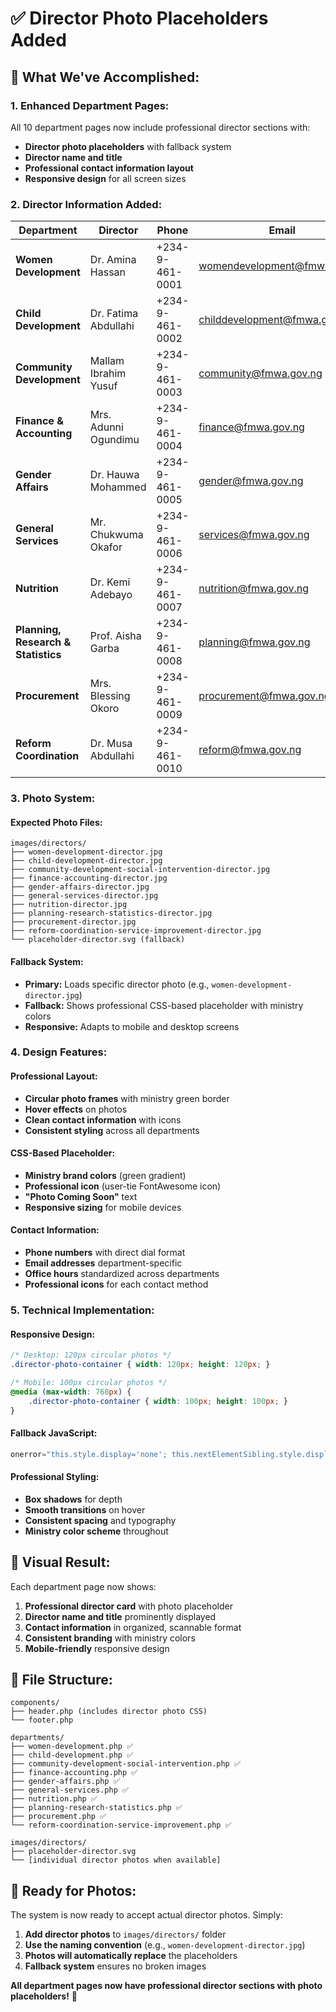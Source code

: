 # ✅ Director Photo Placeholders Added

## 🎯 **What We've Accomplished:**

### **1. Enhanced Department Pages:**
All 10 department pages now include professional director sections with:
- **Director photo placeholders** with fallback system
- **Director name and title**
- **Professional contact information layout**
- **Responsive design** for all screen sizes

### **2. Director Information Added:**

| Department | Director | Phone | Email |
|------------|----------|-------|-------|
| **Women Development** | Dr. Amina Hassan | +234-9-461-0001 | womendevelopment@fmwa.gov.ng |
| **Child Development** | Dr. Fatima Abdullahi | +234-9-461-0002 | childdevelopment@fmwa.gov.ng |
| **Community Development** | Mallam Ibrahim Yusuf | +234-9-461-0003 | community@fmwa.gov.ng |
| **Finance & Accounting** | Mrs. Adunni Ogundimu | +234-9-461-0004 | finance@fmwa.gov.ng |
| **Gender Affairs** | Dr. Hauwa Mohammed | +234-9-461-0005 | gender@fmwa.gov.ng |
| **General Services** | Mr. Chukwuma Okafor | +234-9-461-0006 | services@fmwa.gov.ng |
| **Nutrition** | Dr. Kemi Adebayo | +234-9-461-0007 | nutrition@fmwa.gov.ng |
| **Planning, Research & Statistics** | Prof. Aisha Garba | +234-9-461-0008 | planning@fmwa.gov.ng |
| **Procurement** | Mrs. Blessing Okoro | +234-9-461-0009 | procurement@fmwa.gov.ng |
| **Reform Coordination** | Dr. Musa Abdullahi | +234-9-461-0010 | reform@fmwa.gov.ng |

### **3. Photo System:**

#### **Expected Photo Files:**
```
images/directors/
├── women-development-director.jpg
├── child-development-director.jpg
├── community-development-social-intervention-director.jpg
├── finance-accounting-director.jpg
├── gender-affairs-director.jpg
├── general-services-director.jpg
├── nutrition-director.jpg
├── planning-research-statistics-director.jpg
├── procurement-director.jpg
├── reform-coordination-service-improvement-director.jpg
└── placeholder-director.svg (fallback)
```

#### **Fallback System:**
- **Primary:** Loads specific director photo (e.g., `women-development-director.jpg`)
- **Fallback:** Shows professional CSS-based placeholder with ministry colors
- **Responsive:** Adapts to mobile and desktop screens

### **4. Design Features:**

#### **Professional Layout:**
- **Circular photo frames** with ministry green border
- **Hover effects** on photos
- **Clean contact information** with icons
- **Consistent styling** across all departments

#### **CSS-Based Placeholder:**
- **Ministry brand colors** (green gradient)
- **Professional icon** (user-tie FontAwesome icon)
- **"Photo Coming Soon"** text
- **Responsive sizing** for mobile devices

#### **Contact Information:**
- **Phone numbers** with direct dial format
- **Email addresses** department-specific
- **Office hours** standardized across departments
- **Professional icons** for each contact method

### **5. Technical Implementation:**

#### **Responsive Design:**
```css
/* Desktop: 120px circular photos */
.director-photo-container { width: 120px; height: 120px; }

/* Mobile: 100px circular photos */
@media (max-width: 768px) {
    .director-photo-container { width: 100px; height: 100px; }
}
```

#### **Fallback JavaScript:**
```javascript
onerror="this.style.display='none'; this.nextElementSibling.style.display='block';"
```

#### **Professional Styling:**
- **Box shadows** for depth
- **Smooth transitions** on hover
- **Consistent spacing** and typography
- **Ministry color scheme** throughout

## 🎨 **Visual Result:**

Each department page now shows:
1. **Professional director card** with photo placeholder
2. **Director name and title** prominently displayed
3. **Contact information** in organized, scannable format
4. **Consistent branding** with ministry colors
5. **Mobile-friendly** responsive design

## 📁 **File Structure:**
```
components/
├── header.php (includes director photo CSS)
└── footer.php

departments/
├── women-development.php ✅
├── child-development.php ✅
├── community-development-social-intervention.php ✅
├── finance-accounting.php ✅
├── gender-affairs.php ✅
├── general-services.php ✅
├── nutrition.php ✅
├── planning-research-statistics.php ✅
├── procurement.php ✅
└── reform-coordination-service-improvement.php ✅

images/directors/
├── placeholder-director.svg
└── [individual director photos when available]
```

## 🎉 **Ready for Photos:**
The system is now ready to accept actual director photos. Simply:
1. **Add director photos** to `images/directors/` folder
2. **Use the naming convention** (e.g., `women-development-director.jpg`)
3. **Photos will automatically replace** the placeholders
4. **Fallback system** ensures no broken images

**All department pages now have professional director sections with photo placeholders!** 📸

